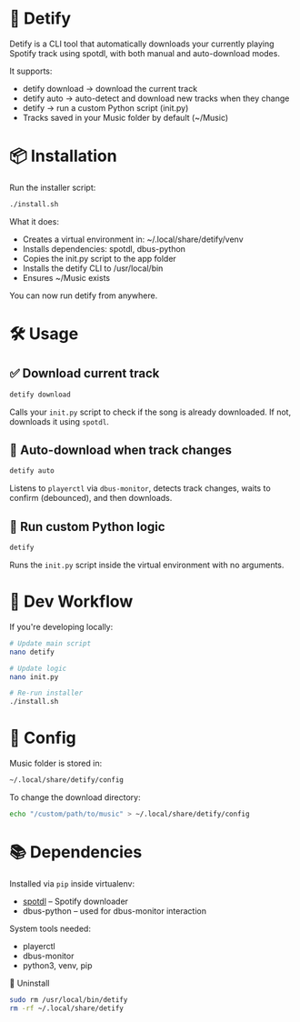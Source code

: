 # 📀 Detify

Detify is a CLI tool that automatically downloads your currently playing Spotify track using spotdl, with both manual and auto-download modes.

It supports:

- detify download → download the current track
- detify auto → auto-detect and download new tracks when they change
- detify → run a custom Python script (init.py)
- Tracks saved in your Music folder by default (~/Music)

# 📦 Installation

Run the installer script:

```bash
./install.sh
```

What it does:

- Creates a virtual environment in: ~/.local/share/detify/venv
- Installs dependencies: spotdl, dbus-python
- Copies the init.py script to the app folder
- Installs the detify CLI to /usr/local/bin
- Ensures ~/Music exists

You can now run detify from anywhere.

# 🛠 Usage

## ✅ Download current track

```bash
detify download
```

Calls your `init.py` script to check if the song is already downloaded. If not, downloads it using `spotdl`.

## 🔄 Auto-download when track changes

```bash
detify auto
```

Listens to `playerctl` via `dbus-monitor`, detects track changes, waits to confirm (debounced), and then downloads.

## 🐍 Run custom Python logic

```bash
detify
```

Runs the `init.py` script inside the virtual environment with no arguments.

# 🧪 Dev Workflow

If you're developing locally:

```bash
# Update main script
nano detify

# Update logic
nano init.py

# Re-run installer
./install.sh
```

# 📝 Config

Music folder is stored in:

```bash
~/.local/share/detify/config
```

To change the download directory:

```bash
echo "/custom/path/to/music" > ~/.local/share/detify/config
```

# 📚 Dependencies

Installed via `pip` inside virtualenv:

- [spotdl](https://github.com/spotDL/spotify-downloader) – Spotify downloader
- dbus-python – used for dbus-monitor interaction

System tools needed:

- playerctl
- dbus-monitor
- python3, venv, pip

🧹 Uninstall

```bash
sudo rm /usr/local/bin/detify
rm -rf ~/.local/share/detify
```
